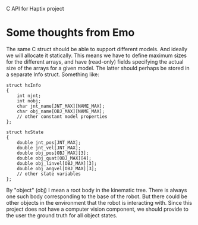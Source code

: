 C API for Haptix project

Some thoughts from Emo
===========

The same C struct should be able to support different models. 
And ideally we will allocate it statically. This means we have to
define maximum sizes for the different arrays, and have (read-only)
fields specifying the actual size of the arrays for a given model.
The latter should perhaps be stored in a separate Info struct.
Something like:

```
struct hxInfo
{
	int njnt;
	int nobj;
	char jnt_name[JNT_MAX][NAME_MAX];
	char obj_name[OBJ_MAX][NAME_MAX];
	// other constant model properties
};

struct hxState
{
	double jnt_pos[JNT_MAX];
	double jnt_vel[JNT_MAX];
	double obj_pos[OBJ_MAX][3];
	double obj_quat[OBJ_MAX][4];
	double obj_linvel[OBJ_MAX][3];
	double obj_angvel[OBJ_MAX][3];
	// other state variables
};
```

By "object" (obj) I mean a root body in the kinematic tree.
There is always one such body corresponding to the base of the
robot. But there could be other objects in the environment
that the robot is interacting with. Since this project
does not have a computer vision component, we should provide
to the user the ground truth for all object states.